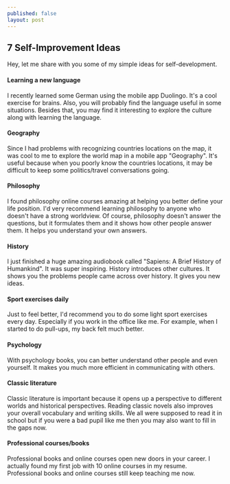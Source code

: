 ```yaml
---
published: false
layout: post
---
```

## 7 Self-Improvement Ideas

Hey, let me share with you some of my simple ideas for self-development.

#### Learning a new language
I recently learned some German using the mobile app Duolingo. It's a cool exercise for brains. Also, you will probably find the language useful in some situations. Besides that, you may find it interesting to explore the culture along with learning the language.

#### Geography
Since I had problems with recognizing countries locations on the map, it was cool to me to explore the world map in a mobile app "Geography". It's useful because when you poorly know the countries locations, it may be difficult to keep some politics/travel conversations going.

#### Philosophy
I found philosophy online courses amazing at helping you better define your life position. I'd very recommend learning philosophy to anyone who doesn't have a strong worldview. Of course, philosophy doesn't answer the questions, but it formulates them and it shows how other people answer them. It helps you understand your own answers.

#### History
I just finished a huge amazing audiobook called "Sapiens: A Brief History of Humankind". It was super inspiring. History introduces other cultures. It shows you the problems people came across over history. It gives you new ideas.

#### Sport exercises daily
Just to feel better, I'd recommend you to do some light sport exercises every day. Especially if you work in the office like me. For example, when I started to do pull-ups, my back felt much better.

#### Psychology
With psychology books, you can better understand other people and even yourself. It makes you much more efficient in communicating with others.

#### Classic literature
Classic literature is important because it opens up a perspective to different worlds and historical perspectives. Reading classic novels also improves your overall vocabulary and writing skills. We all were supposed to read it in school but if you were a bad pupil like me then you may also want to fill in the gaps now.

#### Professional courses/books
Professional books and online courses open new doors in your career. I actually found my first job with 10 online courses in my resume. Professional books and online courses still keep teaching me now.
